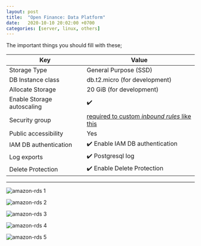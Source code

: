 ```yaml
---
layout: post
title:  "Open Finance: Data Platform"
date:   2020-10-10 20:02:00 +0700
categories: [server, linux, others]
---
```



The important things you should fill with these;

| Key                        | Value                                                                          |
|----------------------------|--------------------------------------------------------------------------------|
| Storage Type               | General Purpose (SSD)                                                          |
| DB Instance class          | db.t2.micro (for development)                                                  |
| Allocate Storage           | 20 GiB (for development)                                                       |
| Enable Storage autoscaling | :heavy_check_mark:                                                             |
| Security group             | [required to custom _inbound rules_ like this](https://raw.githubusercontent.com/agusmakmun/agusmakmun.github.io/master/static/img/_posts/siap-security-group.png)   |
| Public accessibility       | Yes                                                                            |
| IAM DB authentication      | :heavy_check_mark: Enable IAM DB authentication                                |
| Log exports                | :heavy_check_mark: Postgresql log                                              |
| Delete Protection          | :heavy_check_mark: Enable Delete Protection                                    |


----------------------------------------


![amazon-rds 1](https://raw.githubusercontent.com/agusmakmun/agusmakmun.github.io/master/static/img/_posts/amazon-rds1.png)

![amazon-rds 2](https://raw.githubusercontent.com/agusmakmun/agusmakmun.github.io/master/static/img/_posts/amazon-rds2.png)

![amazon-rds 3](https://raw.githubusercontent.com/agusmakmun/agusmakmun.github.io/master/static/img/_posts/amazon-rds3.png)

![amazon-rds 4](https://raw.githubusercontent.com/agusmakmun/agusmakmun.github.io/master/static/img/_posts/amazon-rds4.png)

![amazon-rds 5](https://raw.githubusercontent.com/agusmakmun/agusmakmun.github.io/master/static/img/_posts/amazon-rds5.png)

